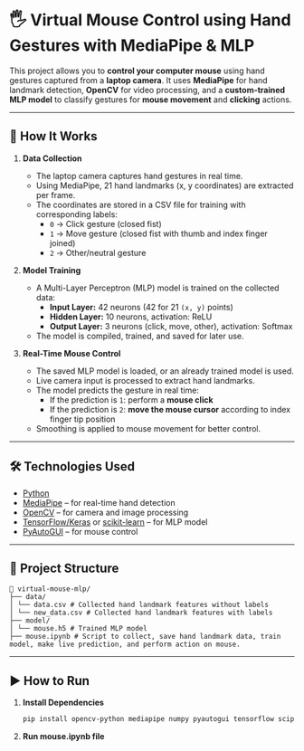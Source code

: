 # 🖐️ Virtual Mouse Control using Hand Gestures with MediaPipe & MLP

This project allows you to **control your computer mouse** using hand gestures captured from a **laptop camera**. It uses **MediaPipe** for hand landmark detection, **OpenCV** for video processing, and a **custom-trained MLP model** to classify gestures for **mouse movement** and **clicking** actions.

---

## 🚀 How It Works

1. **Data Collection**
   - The laptop camera captures hand gestures in real time.
   - Using MediaPipe, 21 hand landmarks (x, y coordinates) are extracted per frame.
   - The coordinates are stored in a CSV file for training with corresponding labels:
     - `0` → Click gesture (closed fist)
     - `1` → Move gesture (closed fist with thumb and index finger joined)
     - `2` → Other/neutral gesture

2. **Model Training**
   - A Multi-Layer Perceptron (MLP) model is trained on the collected data:
     - **Input Layer:** 42 neurons (42 for 21 `(x, y)` points)
     - **Hidden Layer:** 10 neurons, activation: ReLU
     - **Output Layer:** 3 neurons (click, move, other), activation: Softmax
   - The model is compiled, trained, and saved for later use.

3. **Real-Time Mouse Control**
   - The saved MLP model is loaded, or an already trained model is used.
   - Live camera input is processed to extract hand landmarks.
   - The model predicts the gesture in real time:
     - If the prediction is `1`: perform a **mouse click**
     - If the prediction is `2`: **move the mouse cursor** according to index finger tip position
   - Smoothing is applied to mouse movement for better control.

---

## 🛠️ Technologies Used

- [Python](https://www.python.org/)
- [MediaPipe](https://google.github.io/mediapipe/) – for real-time hand detection
- [OpenCV](https://opencv.org/) – for camera and image processing
- [TensorFlow/Keras](https://www.tensorflow.org/) or [scikit-learn](https://scikit-learn.org/) – for MLP model
- [PyAutoGUI](https://pyautogui.readthedocs.io/) – for mouse control

---

## 📂 Project Structure
    📁 virtual-mouse-mlp/
    ├── data/
    │ └── data.csv # Collected hand landmark features without labels
    │ └── new_data.csv # Collected hand landmark features with labels
    ├── model/
    │ └── mouse.h5 # Trained MLP model
    ├── mouse.ipynb # Script to collect, save hand landmark data, train model, make live prediction, and perform action on mouse.

---

## ▶️ How to Run

1. **Install Dependencies**
   ```bash
   pip install opencv-python mediapipe numpy pyautogui tensorflow scipy pandas
2. **Run mouse.ipynb file**
